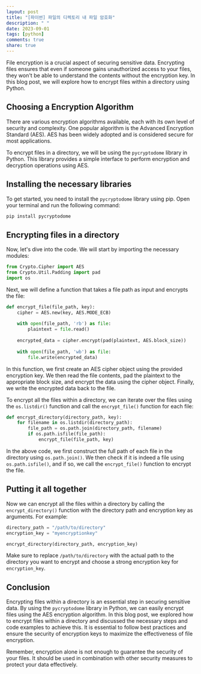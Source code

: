 ```yaml
---
layout: post
title: "[파이썬] 파일의 디렉토리 내 파일 암호화"
description: " "
date: 2023-09-01
tags: [python]
comments: true
share: true
---
```


File encryption is a crucial aspect of securing sensitive data. Encrypting files ensures that even if someone gains unauthorized access to your files, they won't be able to understand the contents without the encryption key. In this blog post, we will explore how to encrypt files within a directory using Python.

## Choosing a Encryption Algorithm

There are various encryption algorithms available, each with its own level of security and complexity. One popular algorithm is the Advanced Encryption Standard (AES). AES has been widely adopted and is considered secure for most applications.

To encrypt files in a directory, we will be using the `pycryptodome` library in Python. This library provides a simple interface to perform encryption and decryption operations using AES.

## Installing the necessary libraries

To get started, you need to install the `pycryptodome` library using pip. Open your terminal and run the following command:

```bash
pip install pycryptodome
```

## Encrypting files in a directory

Now, let's dive into the code. We will start by importing the necessary modules:

```python
from Crypto.Cipher import AES
from Crypto.Util.Padding import pad
import os
```

Next, we will define a function that takes a file path as input and encrypts the file:

```python
def encrypt_file(file_path, key):
    cipher = AES.new(key, AES.MODE_ECB)
    
    with open(file_path, 'rb') as file:
        plaintext = file.read()
        
    encrypted_data = cipher.encrypt(pad(plaintext, AES.block_size))
    
    with open(file_path, 'wb') as file:
        file.write(encrypted_data)
```

In this function, we first create an AES cipher object using the provided encryption key. We then read the file contents, pad the plaintext to the appropriate block size, and encrypt the data using the cipher object. Finally, we write the encrypted data back to the file.

To encrypt all the files within a directory, we can iterate over the files using the `os.listdir()` function and call the `encrypt_file()` function for each file:

```python
def encrypt_directory(directory_path, key):
    for filename in os.listdir(directory_path):
        file_path = os.path.join(directory_path, filename)
        if os.path.isfile(file_path):
            encrypt_file(file_path, key)
```

In the above code, we first construct the full path of each file in the directory using `os.path.join()`. We then check if it is indeed a file using `os.path.isfile()`, and if so, we call the `encrypt_file()` function to encrypt the file.

## Putting it all together

Now we can encrypt all the files within a directory by calling the `encrypt_directory()` function with the directory path and encryption key as arguments. For example:

```python
directory_path = "/path/to/directory"
encryption_key = "myencryptionkey"

encrypt_directory(directory_path, encryption_key)
```

Make sure to replace `/path/to/directory` with the actual path to the directory you want to encrypt and choose a strong encryption key for `encryption_key`.

## Conclusion

Encrypting files within a directory is an essential step in securing sensitive data. By using the `pycryptodome` library in Python, we can easily encrypt files using the AES encryption algorithm. In this blog post, we explored how to encrypt files within a directory and discussed the necessary steps and code examples to achieve this. It is essential to follow best practices and ensure the security of encryption keys to maximize the effectiveness of file encryption.

Remember, encryption alone is not enough to guarantee the security of your files. It should be used in combination with other security measures to protect your data effectively.